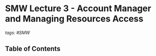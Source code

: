 # SMW Lecture 3 - Account Manager and Managing Resources Access

###### tags: #SMW 

## Table of Contents
```toc
```

